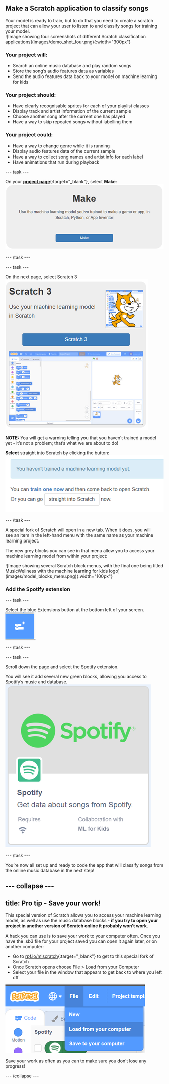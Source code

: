 ## Make a Scratch application to classify songs

<div style="display: flex; flex-wrap: wrap">
<div style="flex-basis: 200px; flex-grow: 1; margin-right: 15px;">
Your model is ready to train, but to do that you need to create a scratch project that can allow your user to listen to and classify songs for training your model.
</div>
<div>
![Image showing four screenshots of different Scratch classification applications](images/demo_shot_four.png){:width="300px"}
</div>
</div>


### **Your project will:**
+ Search an online music database and play random songs
+ Store the song’s audio features data as variables
+ Send the audio features data back to your model on machine learning for kids

### **Your project should:**
+ Have clearly recognisable sprites for each of your playlist classes
+ Display track and artist information of the current sample 
+ Choose another song after the current one has played
+ Have a way to skip repeated songs without labelling them

### **Your project could:**
+ Have a way to change genre while it is running
+ Display audio features data of the current sample
+ Have a way to collect song names and artist info for each label
+ Have animations that run during playback

--- task ---

On your [**project page**](https://machinelearningforkids.co.uk/#!/projects){:target="_blank"}, select **Make**:
![Image showing a button reading Make and the explanation 'Use the machine learning model you've trained to make a game or app, in Scratch, Python, or App Inventor'](images/make_button.png)

--- /task ---

--- task ---

On the next page, select Scratch 3
![](images/scratch3_button.png)

**NOTE:** You will get a warning telling you that you haven’t trained a model yet - it’s not a problem; that’s what we are about to do! 

**Select** straight into Scratch by clicking the button:
![A warning which reads You haven't trained a machine learning model yet](images/straight_into_scratch.png)

--- /task ---

<div style="display: flex; flex-wrap: wrap">
<div style="flex-basis: 200px; flex-grow: 1; margin-right: 15px;">
A special fork of Scratch will open in a new tab. When it does, you will see an item in the left-hand menu with the same name as your machine learning project.

The new grey blocks you can see in that menu allow you to access your machine learning model from within your project:
</div>
<div>
![Image showing several Scratch block menus, with the final one being titled MusicWellness with the machine learning for kids logo](images/model_blocks_menu.png){:width="100px"}
</div>
</div>

### Add the Spotify extension
--- task ---

Select the blue Extensions button at the bottom left of your screen.
![Image of a blue square button with a stylised image of scratch blocks and a plus sign](images/extennsions_button.png)

--- /task ---

--- task ---

Scroll down the page and select the Spotify extension.

You will see it add several new green blocks, allowing you access to Spotify’s music and database.
![IMage showing the spotify extension tile in the scratch extensions menu. It reads 'get data about songs from spotify'.](images/spotify_extension.png)

--- /task ---

You’re now all set up and ready to code the app that will classify songs from the online music database in the next step!

--- collapse ---
---
title: Pro tip - Save your work!
---

This special version of Scratch allows you to access your machine learning model, as well as use the music database blocks - **if you try to open your project in another version of Scratch online it probably won’t work**. 

A hack you can use is to save your work to your computer often. Once you have the .sb3 file for your project saved you can open it again later, or on another computer:
+ Go to [rpf.io/mlscratch](rpf.io/mlscratch){:target="_blank"} to get to this special fork of Scratch 
+ Once Scratch opens choose File > Load from your Computer
+ Select your file in the window that appears to get back to where you left off

![Image showing the Scratch file menu with the Load from your computer option highlighted](images/load_menu.png)

Save your work as often as you can to make sure you don’t lose any progress!


--- /collapse ---

